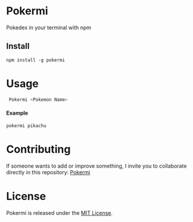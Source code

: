 # Pokermi

Pokedex in your terminal with npm

## Install

```npm
npm install -g pokermi
```

# Usage

```bash
 Pokermi <Pokemon Name>
```
#### Example
```shell
pokermi pikachu
```

# Contributing

If someone wants to add or improve something, I invite you to collaborate directly in this repository: [Pokermi](https://github.com/Ragosorio/Pokermi)

# License

Pokermi is released under the [MIT License](https://opensource.org/licenses/MIT).